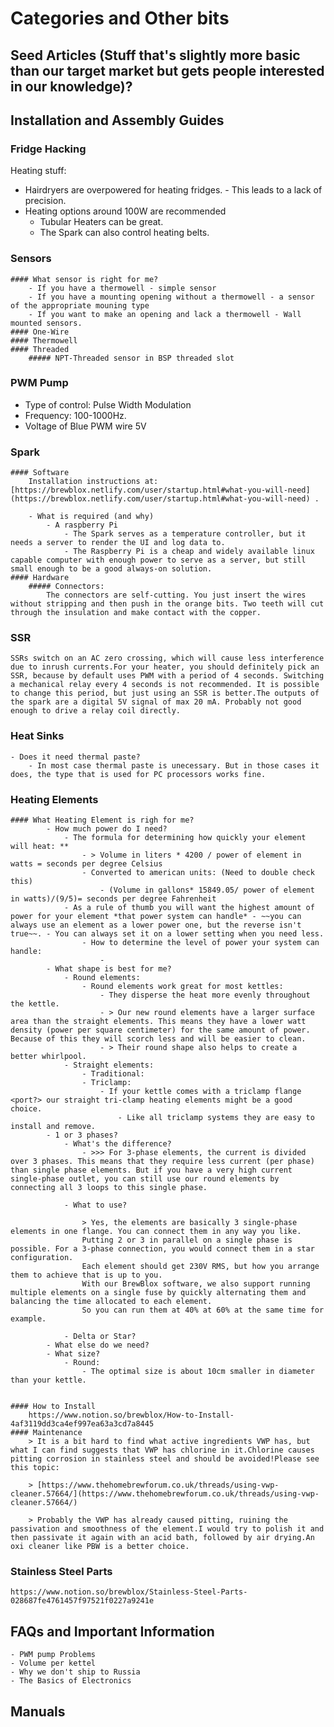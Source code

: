 # Categories and Other bits

## Seed Articles (Stuff that's slightly more basic than our target market but gets people interested in our knowledge)?

## Installation and Assembly Guides

### Fridge Hacking

Heating stuff:

- Hairdryers are overpowered for heating fridges. - This leads to a lack of precision.
- Heating options around 100W are recommended
  - Tubular Heaters can be great.
  - The Spark can also control heating belts.

### Sensors

    #### What sensor is right for me?
        - If you have a thermowell - simple sensor
        - If you have a mounting opening without a thermowell - a sensor of the appropriate mouning type
        - If you want to make an opening and lack a thermowell - Wall mounted sensors.
    #### One-Wire
    #### Thermowell
    #### Threaded
        ##### NPT-Threaded sensor in BSP threaded slot

### PWM Pump

- Type of control: Pulse Width Modulation
- Frequency: 100-1000Hz.
- Voltage of Blue PWM wire 5V

### Spark

    #### Software
        Installation instructions at: [https://brewblox.netlify.com/user/startup.html#what-you-will-need](https://brewblox.netlify.com/user/startup.html#what-you-will-need) .

        - What is required (and why)
            - A raspberry Pi
                - The Spark serves as a temperature controller, but it needs a server to render the UI and log data to.
                - The Raspberry Pi is a cheap and widely available linux capable computer with enough power to serve as a server, but still small enough to be a good always-on solution.
    #### Hardware
        ##### Connectors:
            The connectors are self-cutting. You just insert the wires without stripping and then push in the orange bits. Two teeth will cut through the insulation and make contact with the copper.

### SSR

    SSRs switch on an AC zero crossing, which will cause less interference due to inrush currents.For your heater, you should definitely pick an SSR, because by default uses PWM with a period of 4 seconds. Switching a mechanical relay every 4 seconds is not recommended. It is possible to change this period, but just using an SSR is better.The outputs of the spark are a digital 5V signal of max 20 mA. Probably not good enough to drive a relay coil directly.

### Heat Sinks

    - Does it need thermal paste?
        - In most case thermal paste is unecessary. But in those cases it does, the type that is used for PC processors works fine.

### Heating Elements

    #### What Heating Element is righ for me?
            - How much power do I need?
                - The formula for determining how quickly your element will heat: **
                    - > Volume in liters * 4200 / power of element in watts = seconds per degree Celsius
                    - Converted to american units: (Need to double check this)
                        - (Volume in gallons* 15849.05/ power of element in watts)/(9/5)= seconds per degree Fahrenheit
                - As a rule of thumb you will want the highest amount of power for your element *that power system can handle* - ~~you can always use an element as a lower power one, but the reverse isn't true~~. - You can always set it on a lower setting when you need less.
                    - How to determine the level of power your system can handle:
                        -
            - What shape is best for me?
                - Round elements:
                    - Round elements work great for most kettles:
                        - They disperse the heat more evenly throughout the kettle.
                        - > Our new round elements have a larger surface area than the straight elements. This means they have a lower watt density (power per square centimeter) for the same amount of power. Because of this they will scorch less and will be easier to clean.
                        - > Their round shape also helps to create a better whirlpool.
                - Straight elements:
                    - Traditional:
                    - Triclamp:
                        - If your kettle comes with a triclamp flange <port?> our straight tri-clamp heating elements might be a good choice.
                            - Like all triclamp systems they are easy to install and remove.
            - 1 or 3 phases?
                - What's the difference?
                    - >>> For 3-phase elements, the current is divided over 3 phases. This means that they require less current (per phase) than single phase elements. But if you have a very high current single-phase outlet, you can still use our round elements by connecting all 3 loops to this single phase.

                - What to use?

                    > Yes, the elements are basically 3 single-phase elements in one flange. You can connect them in any way you like.
                    Putting 2 or 3 in parallel on a single phase is possible. For a 3-phase connection, you would connect them in a star configuration.
                    Each element should get 230V RMS, but how you arrange them to achieve that is up to you.
                    With our BrewBlox software, we also support running multiple elements on a single fuse by quickly alternating them and balancing the time allocated to each element.
                    So you can run them at 40% at 60% at the same time for example.

                - Delta or Star?
            - What else do we need?
            - What size?
                - Round:
                    - The optimal size is about 10cm smaller in diameter than your kettle.


    #### How to Install
        https://www.notion.so/brewblox/How-to-Install-4af3119dd3ca4ef997ea63a3cd7a8445
    #### Maintenance
        > It is a bit hard to find what active ingredients VWP has, but what I can find suggests that VWP has chlorine in it.Chlorine causes pitting corrosion in stainless steel and should be avoided!Please see this topic:

        > [https://www.thehomebrewforum.co.uk/threads/using-vwp-cleaner.57664/](https://www.thehomebrewforum.co.uk/threads/using-vwp-cleaner.57664/)

        > Probably the VWP has already caused pitting, ruining the passivation and smoothness of the element.I would try to polish it and then passivate it again with an acid bath, followed by air drying.An oxi cleaner like PBW is a better choice.

### Stainless Steel Parts

    https://www.notion.so/brewblox/Stainless-Steel-Parts-028687fe4761457f97521f0227a9241e

## FAQs and Important Information

    - PWM pump Problems
    - Volume per kettel
    - Why we don't ship to Russia
    - The Basics of Electronics

## Manuals
